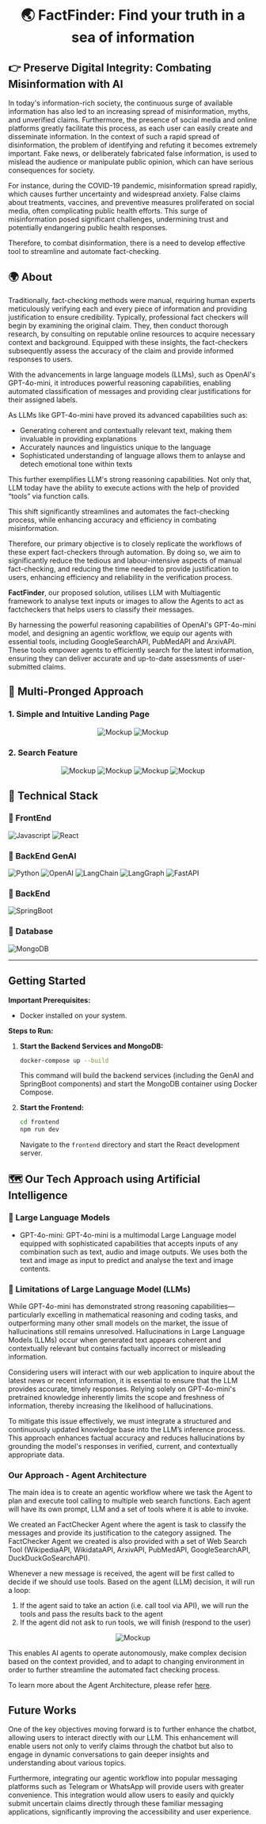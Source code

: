 <div align = "center">
<h1> 🌏 FactFinder: Find your truth in a sea of information</h1>
</div>

## 👉 Preserve Digital Integrity: Combating Misinformation with AI
In today's information-rich society, the continuous surge of available information has also led to an increasing spread of misinformation, myths, and unverified claims. Furthermore, the presence of social media and online platforms greatly facilitate this process, as each user can easily create and disseminate information. In the context of such a rapid spread of disinformation, the problem of identifying and refuting it becomes extremely important. Fake news, or deliberately fabricated false information, is used to mislead the audience or manipulate public opinion, which can
have serious consequences for society. 

For instance, during the COVID-19 pandemic, misinformation spread rapidly, which causes further uncertainty and widespread anxiety. False claims about treatments, vaccines, and preventive measures proliferated on social media, often complicating public health efforts. This surge of misinformation posed significant challenges, undermining trust and potentially endangering public health responses.

Therefore, to combat disinformation, there is a need to develop effective tool to streamline and automate fact-checking.

## 🌍 About
Traditionally, fact-checking methods were manual, requiring human experts meticulously verifying each and every piece of information and providing justification to ensure credibility. Typically, professional fact checkers will begin by examining the original claim. They, then conduct thorough research, by consulting on reputable online resources to acquire necessary context and background. Equipped with these insights, the fact-checkers subsequently assess the accuracy of the claim and provide informed responses to users.

With the advancements in large language models (LLMs), such as OpenAI's GPT-4o-mini, it introduces powerful reasoning capabilities, enabling automated classification of messages and providing clear justifications for their assigned labels. 

As LLMs like GPT-4o-mini have proved its advanced capabilities such as:
- Generating coherent and contextually relevant text, making them invaluable in providing explanations
- Accurately naunces and linguistics unique to the language
- Sophisticated understanding of language allows them to anlayse and detech emotional tone within texts

This further exemplifies LLM's strong reasoning capabilities. Not only that, LLM today have the ability to execute actions with the help of provided “tools” via function calls.

This shift significantly streamlines and automates the fact-checking process, while enhancing accuracy and efficiency in combating misinformation.

Therefore, our primary objective is to closely replicate the workflows of these expert fact-checkers through automation. By doing so, we aim to significantly reduce the tedious and labour-intensive aspects of manual fact-checking, and reducing the time needed to provide justification to users, enhancing efficiency and reliability in the verification process.

**FactFinder**, our proposed solution, utilises LLM with Multiagentic framework to analyse text inputs or images to allow the Agents to act as factcheckers that helps users to classify their messages. 

By harnessing the powerful reasoning capabilities of OpenAI's GPT-4o-mini model, and designing an agentic workflow, we equip our agents with essential tools, including GoogleSearchAPI, PubMedAPI and ArxivAPI. These tools empower agents to efficiently search for the latest information, ensuring they can deliver accurate and up-to-date assessments of user-submitted claims. 

## 🚀 Multi-Pronged Approach
### 1. Simple and Intuitive Landing Page
<p align="center">
  <img align="center" alt="Mockup" title="Mockup" src="assets/landing_page.png"></img>
  <img align="center" alt="Mockup" title="Mockup" src="assets/search_library.png"></img>
</a>
</p>

### 2. Search Feature 
<p align="center">
  <img align="center" alt="Mockup" title="Mockup" src="assets/search_feature_1.png"></img>
  <img align="center" alt="Mockup" title="Mockup" src="assets/search_with_image.png"></img>
  <img align="center" alt="Mockup" title="Mockup" src="assets/search_with_text.png"></img>
  <img align="center" alt="Mockup" title="Mockup" src="assets/search_with_text_and_workings.png"></img>
</a>
</p>

## 📌 Technical Stack
### 🤖 FrontEnd
<img alt = "Javascript" src = "https://img.shields.io/badge/Javascript-F7DF1E?logo=javascript&logoColor=black&style=flat"/> <img alt = "React" src = "https://img.shields.io/badge/React-61DAFB?logo=react&logoColor=black&style=flat"/>

### 🤖 BackEnd GenAI
<img alt = "Python" src = "https://img.shields.io/badge/Python-3776AB?logo=python&logoColor=black&style=flat"/> <img alt = "OpenAI" src = "https://img.shields.io/badge/chatGPT-74aa9c?logo=openai&logoColor=white"/> <img alt = "LangChain" src = "https://img.shields.io/badge/LangChain-ffffff?logo=langchain&logoColor=green"/> <img alt = "LangGraph" src = "https://img.shields.io/badge/-LangGraph-lightblue?logo=langgraph&logoColor=black"/> <img alt = "FastAPI" src = "https://img.shields.io/badge/FastAPI-005571?style=for-the-badge&logo=fastapi"/>

### 🤖 BackEnd
<img alt = "SpringBoot" src = "https://img.shields.io/badge/SpringBoot-6DB33F?style=flat-square&logo=Spring&logoColor=white"/>

### 🤖 Database
<img alt = "MongoDB" src = "https://img.shields.io/badge/-MongoDB-47A248?logo=mongodb&logoColor=black"/>

<hr>

## Getting Started

**Important Prerequisites:**

* Docker installed on your system.

**Steps to Run:**

1.  **Start the Backend Services and MongoDB:**
    ```bash
    docker-compose up --build
    ```
    This command will build the backend services (including the GenAI and SpringBoot components) and start the MongoDB container using Docker Compose.

2.  **Start the Frontend:**
    ```bash
    cd frontend
    npm run dev
    ```
    Navigate to the `frontend` directory and start the React development server.


## 🗺️ Our Tech Approach using Artificial Intelligence
### 🚂 Large Language Models 
- GPT-4o-mini: GPT-4o-mini is a multimodal Large Language model equipped with sophisticated capabilities that accepts inputs of any combination such as text, audio and image outputs. We uses both the text and image as input to predict and analyse the text and image contents. 

### 🛫 Limitations of Large Language Model (LLMs)
While GPT-4o-mini has demonstrated strong reasoning capabilities—particularly excelling in mathematical reasoning and coding tasks, and outperforming many other small models on the market, the issue of hallucinations still remains unresolved. Hallucinations in Large Language Models (LLMs) occur when generated text appears coherent and contextually relevant but contains factually incorrect or misleading information.

Considering users will interact with our web application to inquire about the latest news or recent information, it is essential to ensure that the LLM provides accurate, timely responses. Relying solely on GPT-4o-mini's pretrained knowledge inherently limits the scope and freshness of information, thereby increasing the likelihood of hallucinations.

To mitigate this issue effectively, we must integrate a structured and continuously updated knowledge base into the LLM’s inference process. This approach enhances factual accuracy and reduces hallucinations by grounding the model's responses in verified, current, and contextually appropriate data.

### Our Approach - Agent Architecture 
The main idea is to create an agentic workflow where we task the Agent to plan and execute tool calling to multiple web search functions. Each agent will have its own prompt, LLM and a set of tools where it is able to invoke. 

We created an FactChecker Agent where the agent is task to classify the messages and provide its justification to the category assigned. The FactChecker Agent we created is also provided with a set of Web Search Tool (WikipediaAPI, WikidataAPI, ArxivAPI, PubMedAPI, GoogleSearchAPI, DuckDuckGoSearchAPI).

Whenever a new message is received, the agent will be first called to decide if we should use tools. Based on the agent (LLM) decision, it will run a loop:
1. If the agent said to take an action (i.e. call tool via API), we will run the tools and pass the results back to the agent
2. If the agent did not ask to run tools, we will finish (respond to the user)

<p align="center">
  <img align="center" alt="Mockup" title="Mockup" src="assets/agent_diagram.png"></img>
</a>
</p>

This enables AI agents to operate autonomously, make complex decision based on the context provided, and to adapt to changing environment in order to further streamline the automated fact checking process. 

To learn more about the Agent Architecture, please refer [here](https://github.com/weiyuan12/TechFest-25/tree/main/genai).

## Future Works 
One of the key objectives moving forward is to further enhance the chatbot, allowing users to interact directly with our LLM. This enhancement will enable users not only to verify claims through the chatbot but also to engage in dynamic conversations to gain deeper insights and understanding about various topics.

Furthermore, integrating our agentic workflow into popular messaging platforms such as Telegram or WhatsApp will provide users with greater convenience. This integration would allow users to easily and quickly submit uncertain claims directly through these familiar messaging applications, significantly improving the accessibility and user experience.

